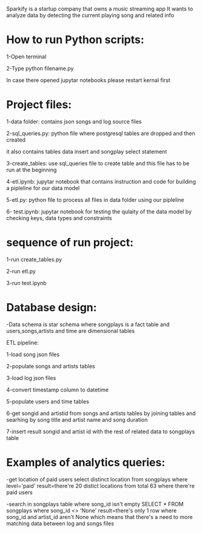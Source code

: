 Sparkify is a startup company that owns a music streaming app 
It wants to analyze data by detecting the current playing song and related info

# How to run Python scripts:

1-Open terminal

2-Type python filename.py

In case there opened jupytar notebooks please restart kernal first

# Project files:

1-data folder: contains json songs and log source files

2-sql_queries.py: python file where postgresql tables are dropped and then created

it also contains tables data insert and songplay select statement

3-create_tables: use sql_queries file to create table and this file has to be run at the beginning 

4-etl.ipynb: jupytar notebook that contains instruction and code for building a pipleline for our data model

5-etl.py: python file to process all files in data folder using our pipleline

6- test.ipynb: jupytar notebook for testing the qulaity of the data model by checking keys, data types and constraints

# sequence of run project:

1-run create_tables.py

2-run etl.py

3-run test.ipynb

# Database design:
-Data schema is star schema where songplays is a fact table and users,songs,artists and time are dimensional tables

ETL pipeline:

1-load song json files

2-populate songs and artists tables

3-load log json files

4-convert timestamp column to datetime

5-populate users and time tables

6-get songid and artistid from songs and artists tables by joining tables and searhing by song title and artist name and song duration

7-insert result songid and artist id with the rest of related data to songplays table

# Examples of analytics queries:
-get location of paid users
select distinct location from songplays where level='paid'
result=there're 20 distict locations from total 63 where there're paid users

-search in songplays table where song_id isn't empty
SELECT * FROM songplays where song_id <> 'None'
result=there's only 1 row where song_id and artist_id aren't None
which means that there's a need to more matching data between log and songs files
